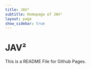 ```yaml
---
title: JAV²
subtitle: Homepage of JAV²
layout: page
show_sidebar: true
---
```


# JAV²

This is a README File for Github Pages.

